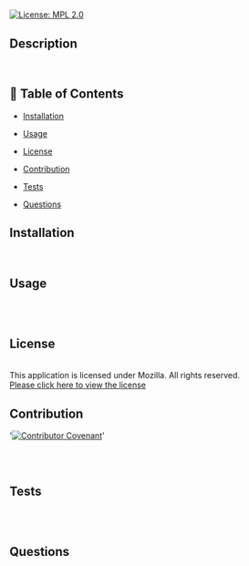 # <p align="center">  </p>
  
  [![License: MPL 2.0](https://img.shields.io/badge/License-MPL%202.0-brightgreen.svg)](https://opensource.org/licenses/MPL-2.0) 
  <br />

  ## Description
  
  <br />
  
  
  

  ## :open_book: Table of Contents

  * [Installation](#installation)

  * [Usage](#usage)

  * [License](#license)

  * [Contribution](#contribution)

  * [Tests](#tests)

  * [Questions](#questions)

  

  ## Installation
  
  <a name="installation"></a>
  <br />

  ## Usage
  <br />
  <a name="usage"></a>
  <br />

  ## License
  <br />This application is licensed under Mozilla. All rights reserved.<br />[Please click here to view the license](https://www.mozilla.org/en-US/MPL/2.0/FAQ/)<br />


  ## Contribution
  '[![Contributor Covenant](https://img.shields.io/badge/Contributor%20Covenant-2.0-4baaaa.svg)](code_of_conduct.md)'

  <br /><a name="contribution"></a><br />
  

  ## Tests
  <br />
  <a name="tests"></a>
  <br />

  ## Questions
  <br /><a name = "email"><br /></a><a name = "questions"></a>
  <br />

  

